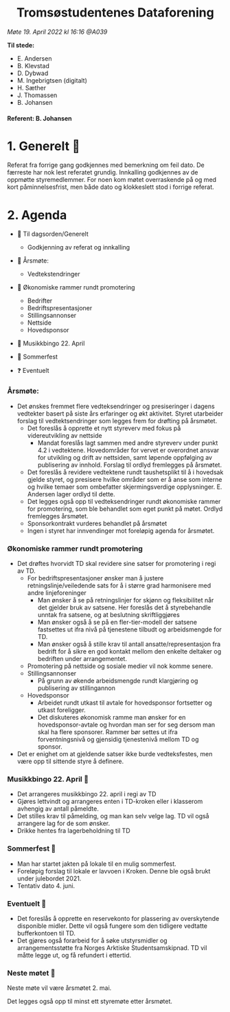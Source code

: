 <h1> <center> Tromsøstudentenes Dataforening </center> </h1>

*Møte 19. April 2022 kl 16:16 @A039*

**Til stede:**
* E. Andersen
* B. Klevstad
* D. Dybwad
* M. Ingebrigtsen (digitalt)
* H. Sæther
* J. Thomassen
* B. Johansen

#### Referent:  B. Johansen

# 1. Generelt :blue_heart:
Referat fra forrige gang godkjennes med bemerkning om feil dato. De færreste har nok lest referatet grundig.
Innkalling godkjennes av de oppmøtte styremedlemmer. For noen kom møtet overraskende på og med kort påminnelsesfrist, men både dato og klokkeslett stod i forrige referat.

# 2. Agenda
* :purple_heart: Til dagsorden/Generelt
	- Godkjenning av referat og innkalling

* :purple_heart: Årsmøte:
    - Vedtekstendringer

* :purple_heart: Økonomiske rammer rundt promotering
	- Bedrifter
	- Bedriftspresentasjoner
	- Stillingsannonser
	- Nettside
	- Hovedsponsor

* :purple_heart: Musikkbingo 22. April

* :purple_heart: Sommerfest

   
* :question: Eventuelt


### Årsmøte: 
- Det ønskes fremmet flere vedteksendringer og presiseringer i dagens vedtekter basert på siste års erfaringer og økt aktivitet. Styret utarbeider forslag til vedtektsendringer som legges frem for drøfting på årsmøtet.
	- Det foreslås å opprette et nytt styreverv med fokus på videreutvikling av nettside
		- Mandat foreslås lagt sammen med andre styreverv under punkt 4.2 i vedtektene. Hovedområder for vervet er overordnet ansvar for utvikling og drift av nettsiden, samt løpende oppfølging av publisering av innhold. Forslag til ordlyd fremlegges på årsmøtet.
	- Det foreslås å revidere vedtektene rundt taushetsplikt til å i hovedsak gjelde styret, og presisere hvilke områder som er å anse som interne og hvilke temaer som ombefatter skjermingsverdige opplysninger. E. Andersen lager ordlyd til dette.
	- Det legges også opp til vedteksendringer rundt økonomiske rammer for promotering, som ble behandlet som eget punkt på møtet. Ordlyd fremlegges årsmøtet.
	- Sponsorkontrakt vurderes behandlet på årsmøtet
	- Ingen i styret har innvendinger mot foreløpig agenda for årsmøtet.
### Økonomiske rammer rundt promotering
- Det drøftes hvorvidt TD skal revidere sine satser for promotering i regi av TD.
	- For bedriftspresentasjoner ønsker man å justere retningslinje/veiledende sats for å i større grad harmonisere med andre linjeforeninger
		* Man ønsker å se på retningslinjer for skjønn og fleksibilitet når det gjelder bruk av satsene.
			Her foreslås det å styrebehandle unntak fra satsene, og at beslutning skriftliggjøres
		* Man ønsker også å se på en fler-tier-modell der satsene fastsettes ut ifra nivå på tjenestene tilbudt og arbeidsmengde for TD.
		* Man ønsker også å stille krav til antall ansatte/representasjon fra bedrift for å sikre en god kontakt mellom den enkelte deltaker og bedriften under arrangementet.
	- Promotering på nettside og sosiale medier vil nok komme senere.
	- Stillingsannonser
		* På grunn av økende arbeidsmengde rundt klargjøring og publisering av stillingannon
	- Hovedsponsor
		- Arbeidet rundt utkast til avtale for hovedsponsor fortsetter og utkast foreligger.
		- Det diskuteres økonomisk ramme man ønsker for en hovedsponsor-avtale og hvordan man ser for seg dersom man skal ha flere sponsorer. Rammer bør settes ut ifra forventningsnivå og gjensidig tjenestenivå mellom TD og sponsor.
- Det er enighet om at gjeldende satser ikke burde vedteksfestes, men være opp til sittende styre å definere.

### Musikkbingo 22. April  :open_hands:
- Det arrangeres musikkbingo 22. april i regi av TD
- Gjøres lettvindt og arrangeres enten i TD-kroken eller i klasserom avhengig av antall påmeldte.
- Det stilles krav til påmelding, og man kan selv velge lag. TD vil også arrangere lag for de som ønsker.
- Drikke hentes fra lagerbeholdning til TD

### Sommerfest :tropical_drink:
- Man har startet jakten på lokale til en mulig sommerfest.
- Foreløpig forslag til lokale er lavvoen i Kroken. Denne ble også brukt under julebordet 2021.
- Tentativ dato 4. juni.


### Eventuelt :no_good:
- Det foreslås å opprette en reservekonto for plassering av overskytende disponible midler. Dette vil også fungere som den tidligere vedtatte bufferkontoen til TD.
- Det gjøres også forarbeid for å søke utstyrsmidler og arrangementsstøtte fra Norges Arktiske Studentsamskipnad. TD vil måtte legge ut, og få refundert i ettertid.

### Neste møtet :calendar: 
Neste møte vil være årsmøtet 2. mai. 

Det legges også opp til minst ett styremøte etter årsmøtet.

